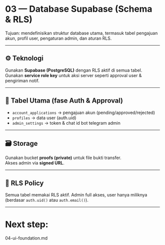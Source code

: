 # 03 — Database Supabase (Schema & RLS)

Tujuan: mendefinisikan struktur database utama, termasuk tabel pengajuan akun, profil user, pengaturan admin, dan aturan RLS.

---

## ⚙️ Teknologi
Gunakan **Supabase (PostgreSQL)** dengan RLS aktif di semua tabel.  
Gunakan **service role key** untuk aksi server seperti approval user & pengiriman notif.

---

## 🧩 Tabel Utama (fase Auth & Approval)
- `account_applications` → pengajuan akun (pending/approved/rejected)
- `profiles` → data user (auth.uid)
- `admin_settings` → token & chat id bot telegram admin

---

## 🗃️ Storage
Gunakan bucket **proofs (private)** untuk file bukti transfer.  
Akses admin via **signed URL**.

---

## 🔐 RLS Policy
Semua tabel memakai RLS aktif.
Admin full akses, user hanya miliknya (berdasar `auth.uid()` atau `auth.email()`).

---
# Next step:
04-ui-foundation.md